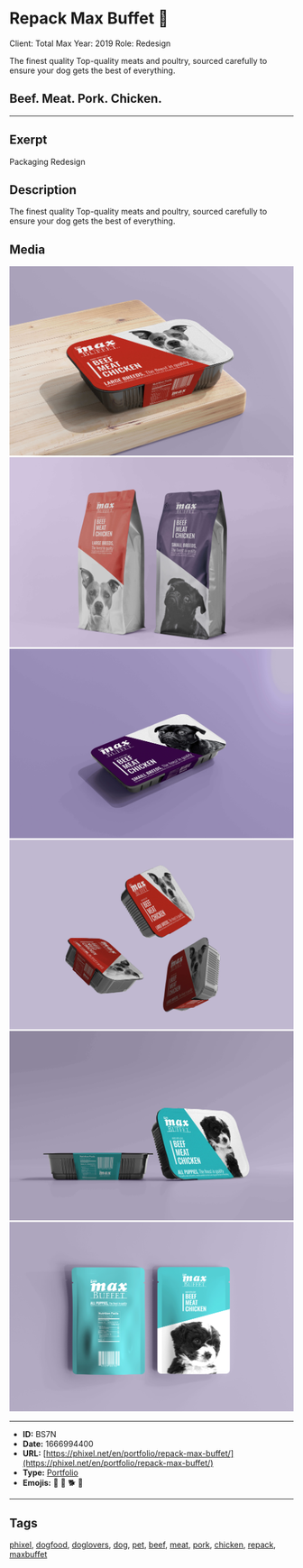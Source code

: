 # Repack Max Buffet 🐶
Client: Total Max
Year: 2019
Role: Redesign

The finest quality
Top-quality meats and poultry, sourced carefully to ensure your dog gets the best of everything.

## Beef. Meat. Pork. Chicken.


------------
## Exerpt
Packaging Redesign
## Description
The finest quality Top-quality meats and poultry, sourced carefully to ensure your dog gets the best of everything.
## Media
<img src="media/max-buffet-01-1.jpg">
<img src="media/max-buffet-02-1.jpg">
<img src="media/max-buffet-03-1.jpg">
<img src="media/max-buffet-04-1.jpg">
<img src="media/max-buffet-05-1.jpg">
<img src="media/max-buffet-06.jpg">

------------
- **ID:** BS7N
- **Date:** 1666994400
- **URL:** [https://phixel.net/en/portfolio/repack-max-buffet/](https://phixel.net/en/portfolio/repack-max-buffet/)
- **Type:** [Portfolio](#portfolio)
- **Emojis:** 🐶 🐩 🐕 🦺

------------
## Tags
[phixel](#phixel), [dogfood](#dogfood), [doglovers](#doglovers), [dog](#dog), [pet](#pet), [beef](#beef), [meat](#meat), [pork](#pork), [chicken](#chicken), [repack](#repack), [maxbuffet](#maxbuffet)
